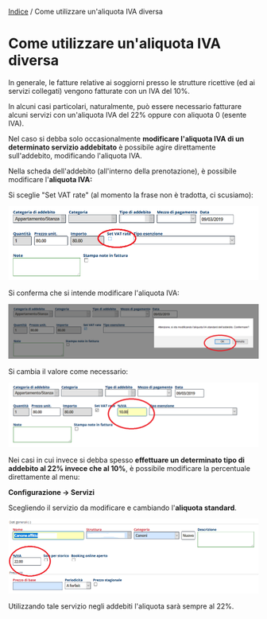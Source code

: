 
[Indice](index.html) / Come utilizzare un'aliquota IVA diversa


# Come utilizzare un'aliquota IVA diversa

In generale, le fatture relative ai soggiorni presso le strutture ricettive (ed ai servizi collegati) vengono fatturate con un IVA del 10%. 

In alcuni casi particolari, naturalmente, può essere necessario fatturare alcuni servizi con un'aliquota IVA del 22% oppure con aliquota 0 (esente IVA).

Nel caso si debba solo occasionalmente **modificare l'aliquota IVA di un determinato servizio addebitato** è possibile agire direttamente sull'addebito, modificando l'aliquota IVA.

Nella scheda dell'addebito (all'interno della prenotazione), è possibile modificare l'**aliquota IVA:**

Si sceglie "Set VAT rate" (al momento la frase non è tradotta, ci scusiamo): 

![](images/aliquota-iva-diversa-001.png) 

Si conferma che si intende modificare l'aliquota IVA:

![](images/aliquota-iva-diversa-003.png) 

Si cambia il valore come necessario:

![](images/aliquota-iva-diversa-004.png)    

Nei casi in cui invece si debba spesso **effettuare un determinato tipo di addebito al 22% invece che al 10%**, è possibile modificare la percentuale direttamente al menu:

**Configurazione -> Servizi**

Scegliendo il servizio da modificare e cambiando l'**aliquota standard**.

![](images/aliquota-iva-diversa-005.png)    
  
Utilizzando tale servizio negli addebiti l'aliquota sarà sempre al 22%.
